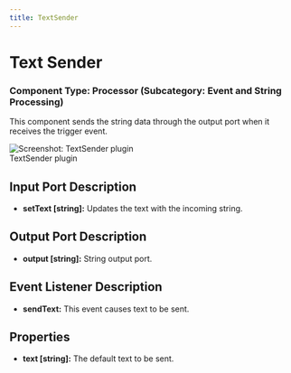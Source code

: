```yaml
---
title: TextSender
---
```


# Text Sender

### Component Type: Processor (Subcategory: Event and String Processing)

This component sends the string data through the output port when it receives the trigger event.

![Screenshot:
        TextSender plugin](./img/TextSender.jpg "Screenshot: TextSender plugin")  
TextSender plugin

## Input Port Description

- **setText \[string\]:** Updates the text with the incoming string.

## Output Port Description

- **output \[string\]:** String output port.

## Event Listener Description

- **sendText:** This event causes text to be sent.

## Properties

- **text \[string\]:** The default text to be sent.
